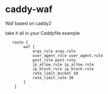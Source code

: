 # caddy-waf
Waf based on caddy2

take it all in your Caddyfile
example
```
   route {
        waf {
            args_rule args.rule
            user_agent_rule user_agent.rule
            post_rule post.rule
            ip_allow_rule ip_allow.rule
            ip_block_rule ip_block.rule
            rate_limit_bucket 10
            rate_limit_rate 10
        }
    }
```
